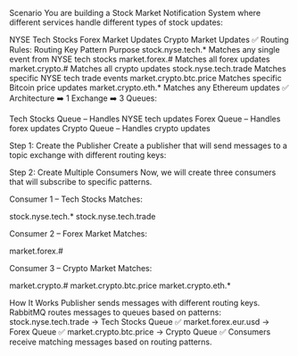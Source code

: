 Scenario
You are building a Stock Market Notification System where different services handle different types of stock updates:

NYSE Tech Stocks
Forex Market Updates
Crypto Market Updates
✅ Routing Rules:
Routing Key Pattern	Purpose
stock.nyse.tech.*	Matches any single event from NYSE tech stocks
market.forex.#	Matches all forex updates
market.crypto.#	Matches all crypto updates
stock.nyse.tech.trade	Matches specific NYSE tech trade events
market.crypto.btc.price	Matches specific Bitcoin price updates
market.crypto.eth.*	Matches any Ethereum updates
✅ Architecture
➡️ 1 Exchange
➡️ 3 Queues:

Tech Stocks Queue – Handles NYSE tech updates
Forex Queue – Handles forex updates
Crypto Queue – Handles crypto updates

Step 1: Create the Publisher
Create a publisher that will send messages to a topic exchange with different routing keys:

 Step 2: Create Multiple Consumers
Now, we will create three consumers that will subscribe to specific patterns.

Consumer 1 – Tech Stocks
Matches:

stock.nyse.tech.*
stock.nyse.tech.trade

Consumer 2 – Forex Market
Matches:

market.forex.#

Consumer 3 – Crypto Market
Matches:

market.crypto.#
market.crypto.btc.price
market.crypto.eth.*


How It Works
Publisher sends messages with different routing keys.
RabbitMQ routes messages to queues based on patterns:
stock.nyse.tech.trade → Tech Stocks Queue ✅
market.forex.eur.usd → Forex Queue ✅
market.crypto.btc.price → Crypto Queue ✅
Consumers receive matching messages based on routing patterns.
